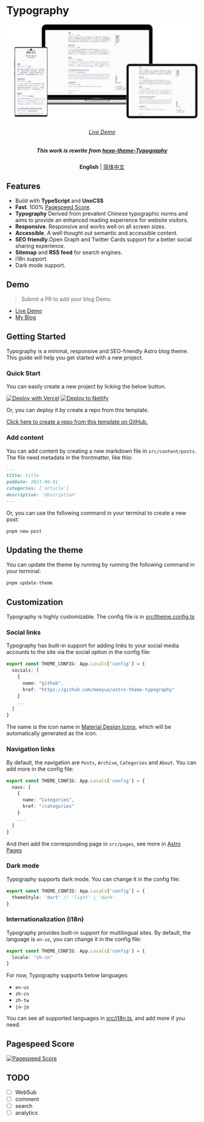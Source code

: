 # Typography

<p align='center'>
  <img src='./public/typograph.png' alt='Typography'/>
</p>

<h6 align='center'>
<a href="https://paper-eta.vercel.app/">Live Demo</a>
</h6>
<h5 align='center'>
<b>This work is rewrite from <a href="https://github.com/sumimakito/hexo-theme-typography">hexo-theme-Typography</a></b>
</h5>
<p align='center'>
<b>English</b> | <a href="./README.zh-CN.md">简体中文</a>
</p>



## Features

- Build with **TypeScript** and **UnoCSS**
- **Fast**. 100% [Pagespeed Score](https://pagespeed.web.dev/analysis/https-astro-theme-typography-vercel-app/j34nq9tx0s?form_factor=desktop).
- **Typography** Derived from prevalent Chinese typographic norms and aims to provide an enhanced reading experience for website visitors.
- **Responsive**. Responsive and works well on all screen sizes.
- **Accessible**. A well thought out semantic and accessible content.
- **SEO friendly**.Open Graph and Twitter Cards support for a better social sharing experience.
- **Sitemap** and **RSS feed** for search engines.
- i18n support.
- Dark mode support.

## Demo

> Submit a PR to add your blog Demo.

- [Live Demo](https://astro-theme-typography.vercel.app/)
- [My Blog](https://blog.moeyua.com/)

## Getting Started

Typography is a minimal, responsive and SEO-friendly Astro blog theme. This guide will help you get started with a new project. 

### Quick Start

You can easily create a new project by licking the below button.

[![Deploy with Vercel](https://vercel.com/button)](https://vercel.com/new/clone?repository-url=https%3A%2F%2Fgithub.com%2Fmoeyua%2Fastro-theme-typography)
[![Deploy to Netlify](https://www.netlify.com/img/deploy/button.svg)](https://app.netlify.com/start/deploy?repository=https%3A%2F%2Fgithub.com%2Fmoeyua%2Fastro-theme-typography)

Or, you can deploy it by create a repo from this template.

[Click here to create a repo from this template on GitHub.](https://github.com/new?template_name=astro-theme-typography&template_owner=moeyua)

### Add content

You can add content by creating a new markdown file in `src/content/posts`. The file need metadata in the frontmatter, like this:

```md
---
title: title
pubDate: 2021-08-01
categories: ['article']
description: 'description'
---
```

Or, you can use the following command in your terminal to create a new post:

```bash
pnpm new-post
```

## Updating the theme

You can update the theme by running by running the following command in your terminal:
```bash
pnpm update-theme
```

## Customization

Typography is highly customizable. The config file is in [src/theme.config.ts](src/theme.config.ts)

### Social links

Typography has built-in support for adding links to your social media accounts to the site via the social option in the config file:

```ts
export const THEME_CONFIG: App.Locals['config'] = {
  socials: [
    {
      name: "github",
      href: "https://github.com/moeyua/astro-theme-typography"
    }
    ...
  ]
}
```

The name is the icon name in [Material Design Icons](https://pictogrammers.com/library/mdi/),
which will be automatically generated as the icon.

### Navigation links

By default, the navigation are `Posts`, `Archive`, `Categories` and `About`. You can add more in the config file:

```ts
export const THEME_CONFIG: App.Locals['config'] = {
  navs: [
    {
      name: "Categories",
      href: "/categories"
    }
    ...
  ]
}
```

And then add the corresponding page in `src/pages`, see more in [Astro Pages](https://docs.astro.build/en/core-concepts/astro-pages/)

### Dark mode

Typography supports dark mode. You can change it in the config file:

```ts
export const THEME_CONFIG: App.Locals['config'] = {
  themeStyle: 'dart' // 'light' | 'dark'
}
```


### Internationalization (i18n)

Typography provides built-in support for multilingual sites. By default, the language is `en-us`, you can change it in the config file:

```ts
export const THEME_CONFIG: App.Locals['config'] = {
  locale: "zh-cn"
}
```

For now, Typography supports below languages:

- `en-us`
- `zh-cn`
- `zh-tw`
- `ja-jp`

You can see all supported languages in [src/i18n.ts](src/i18n.ts), and add more if you need.

## Pagespeed Score

[![Pagespeed Score](https://github.com/moeyua/astro-theme-typography/assets/45156493/2272f576-d6ff-49ef-a294-5c2acf365907)](https://pagespeed.web.dev/analysis/https-astro-theme-typography-vercel-app/j34nq9tx0s?form_factor=desktop)

## TODO 

- [ ] WebSub
- [ ] comment
- [ ] search
- [ ] analytics
